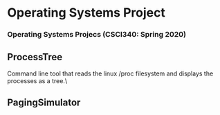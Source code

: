# Operating Systems Project
### Operating Systems Projecs (CSCI340: Spring 2020)

## ProcessTree
Command line tool that reads the linux /proc filesystem and displays the processes as a tree.\

## PagingSimulator

